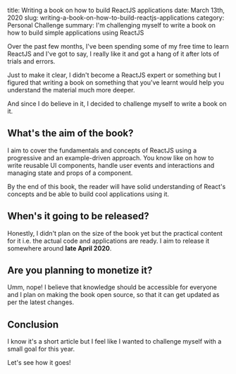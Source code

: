 title: Writing a book on how to build ReactJS applications
date: March 13th, 2020
slug: writing-a-book-on-how-to-build-reactjs-applications
category: Personal Challenge
summary: I'm challenging myself to write a book on how to build simple applications using ReactJS

Over the past few months, I've been spending some of my free time to learn ReactJS and I've got to say, I really like it and got a hang of it after lots of trials and errors.

Just to make it clear, I didn't become a ReactJS expert or something but I figured that writing a book on something that you've learnt would help you understand the material much more deeper.

And since I do believe in it, I decided to challenge myself to write a book on it.

## What's the aim of the book?
I aim to cover the fundamentals and concepts of ReactJS using a progressive and an example-driven approach. You know like on how to write reusable UI components, handle user events and interactions and managing state and props of a component.

By the end of this book, the reader will have solid understanding of React's concepts and be able to build cool applications using it.

## When's it going to be released?
Honestly, I didn't plan on the size of the book yet but the practical content for it i.e. the actual code and applications are ready. I aim to release it somewhere around **late April 2020**.

## Are you planning to monetize it?
Umm, nope! I believe that knowledge should be accessible for everyone and I plan on making the book open source, so that it can get updated as per the latest changes.

## Conclusion
I know it's a short article but I feel like I wanted to challenge myself with a small goal for this year.

Let's see how it goes!
